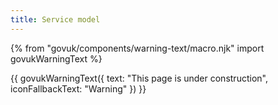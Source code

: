 ```yaml
---
title: Service model
---
```

{% from "govuk/components/warning-text/macro.njk" import govukWarningText %}

{{ govukWarningText({
  text: "This page is under construction",
  iconFallbackText: "Warning"
}) }}
